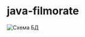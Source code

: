 # java-filmorate
![Схема БД](https://github.com/EvgenV1talich/java-filmorate/tree/main/src/main/resources/schemePhoto.png)
